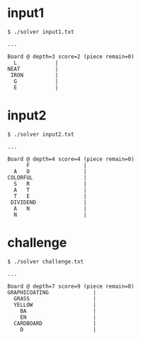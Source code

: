 input1
======

    $ ./solver input1.txt 
    
    ...
    
    Board @ depth=3 score=2 (piece remain=0)
      L            |
    NEAT           |
     IRON          |
      G            |
      E            |

    
input2
======

    $ ./solver input2.txt
    
    ...
    
    Board @ depth=4 score=4 (piece remain=0)
          F                 |
      A   O                 |
    COLORFUL                |
      S   R                 |
      A   T                 |
      T   E                 |
     DIVIDEND               |
      A   N                 |
      N                     |


challenge
=========

    $ ./solver challenge.txt
    
    ...
    
    Board @ depth=7 score=9 (piece remain=0)
    GRAPHICOATING              |
      GRASS                    |
      YELLOW                   |
        BA                     |
        EN                     |
      CARDBOARD                |
        D                      |

